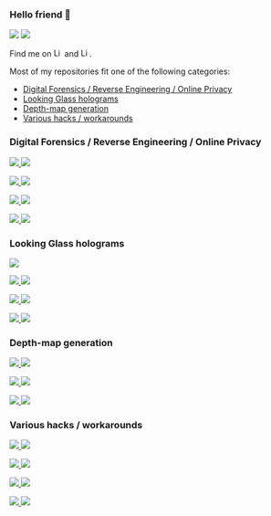 ### Hello friend 👋
<picture>
<source 
  srcset="https://github-readme-stats.vercel.app/api?username=jankais3r&show_icons=true&hide_rank=true&card_width=350&line_height=28&theme=github_dark"
  media="(prefers-color-scheme: dark)"
/>
<source
  srcset="https://github-readme-stats.vercel.app/api?username=jankais3r&show_icons=true&hide_rank=true&card_width=350&line_height=28&theme=default"
  media="(prefers-color-scheme: light), (prefers-color-scheme: no-preference)"
/>
<img src="https://github-readme-stats.vercel.app/api?username=jankais3r&show_icons=true&hide_rank=true&card_width=350&line_height=28&theme=default" />
</picture>
<picture>
<source 
  srcset="https://github-readme-stats.vercel.app/api/top-langs/?username=jankais3r&langs_count=10&layout=compact&theme=github_dark"
  media="(prefers-color-scheme: dark)"
/>
<source
  srcset="https://github-readme-stats.vercel.app/api/top-langs/?username=jankais3r&langs_count=10&layout=compact&theme=default"
  media="(prefers-color-scheme: light), (prefers-color-scheme: no-preference)"
/>
<img src="https://github-readme-stats.vercel.app/api/top-langs/?username=jankais3r&langs_count=10&layout=compact&theme=default" />
</picture>


Find me on [<img alt="LinkedIn" height="15" src="https://cdn.simpleicons.org/twitter/#1DA1F2" />](https://twitter.com/jankais3r) and [<img alt="LinkedIn" height="15" src="https://cdn.simpleicons.org/mastodon/#6364FF" />](https://defcon.social/@jankais3r).

Most of my repositories fit one of the following categories:
- [Digital Forensics / Reverse Engineering / Online Privacy](#digital-forensics--reverse-engineering--online-privacy)
- [Looking Glass holograms](#looking-glass-holograms)
- [Depth-map generation](#depth-map-generation)
- [Various hacks / workarounds](#various-hacks--workarounds)


### Digital Forensics / Reverse Engineering / Online Privacy

[<picture>
<source 
  srcset="https://github-readme-stats.vercel.app/api/pin/?username=jankais3r&repo=private-keyboard-layouts&theme=github_dark"
  media="(prefers-color-scheme: dark)"
/>
<source
  srcset="https://github-readme-stats.vercel.app/api/pin/?username=jankais3r&repo=private-keyboard-layouts&theme=default"
  media="(prefers-color-scheme: light), (prefers-color-scheme: no-preference)"
/>
<img src="https://github-readme-stats.vercel.app/api/pin/?username=jankais3r&repo=private-keyboard-layouts&theme=default" />
</picture>](https://github.com/jankais3r/private-keyboard-layouts)
[<picture>
<source 
  srcset="https://github-readme-stats.vercel.app/api/pin/?username=jankais3r&repo=DNoiSe&theme=github_dark"
  media="(prefers-color-scheme: dark)"
/>
<source
  srcset="https://github-readme-stats.vercel.app/api/pin/?username=jankais3r&repo=DNoiSe&theme=default"
  media="(prefers-color-scheme: light), (prefers-color-scheme: no-preference)"
/>
<img src="https://github-readme-stats.vercel.app/api/pin/?username=jankais3r&repo=DNoiSe&theme=default" />
</picture>](https://github.com/jankais3r/DNoiSe)

[<picture>
<source 
  srcset="https://github-readme-stats.vercel.app/api/pin/?username=jankais3r&repo=Forensic-Version-Checker&theme=github_dark"
  media="(prefers-color-scheme: dark)"
/>
<source
  srcset="https://github-readme-stats.vercel.app/api/pin/?username=jankais3r&repo=Forensic-Version-Checker&theme=default"
  media="(prefers-color-scheme: light), (prefers-color-scheme: no-preference)"
/>
<img src="https://github-readme-stats.vercel.app/api/pin/?username=jankais3r&repo=Forensic-Version-Checker&theme=default" />
</picture>](https://github.com/jankais3r/Forensic-Version-Checker)
[<picture>
<source 
  srcset="https://github-readme-stats.vercel.app/api/pin/?username=jankais3r&repo=Insert-tracking-image&theme=github_dark"
  media="(prefers-color-scheme: dark)"
/>
<source
  srcset="https://github-readme-stats.vercel.app/api/pin/?username=jankais3r&repo=Insert-tracking-image&theme=default"
  media="(prefers-color-scheme: light), (prefers-color-scheme: no-preference)"
/>
<img src="https://github-readme-stats.vercel.app/api/pin/?username=jankais3r&repo=Insert-tracking-image&theme=default" />
</picture>](https://github.com/jankais3r/Insert-tracking-image)

[<picture>
<source 
  srcset="https://github-readme-stats.vercel.app/api/pin/?username=jankais3r&repo=jPhotoDNA&theme=github_dark"
  media="(prefers-color-scheme: dark)"
/>
<source
  srcset="https://github-readme-stats.vercel.app/api/pin/?username=jankais3r&repo=jPhotoDNA&theme=default"
  media="(prefers-color-scheme: light), (prefers-color-scheme: no-preference)"
/>
<img src="https://github-readme-stats.vercel.app/api/pin/?username=jankais3r&repo=jPhotoDNA&theme=default" />
</picture>](https://github.com/jankais3r/jPhotoDNA)
[<picture>
<source 
  srcset="https://github-readme-stats.vercel.app/api/pin/?username=jankais3r&repo=pyPhotoDNA&theme=github_dark"
  media="(prefers-color-scheme: dark)"
/>
<source
  srcset="https://github-readme-stats.vercel.app/api/pin/?username=jankais3r&repo=pyPhotoDNA&theme=default"
  media="(prefers-color-scheme: light), (prefers-color-scheme: no-preference)"
/>
<img src="https://github-readme-stats.vercel.app/api/pin/?username=jankais3r&repo=pyPhotoDNA&theme=default" />
</picture>](https://github.com/jankais3r/pyPhotoDNA)

[<picture>
<source 
  srcset="https://github-readme-stats.vercel.app/api/pin/?username=jankais3r&repo=Frida-iOS-15-TLS-Keylogger&theme=github_dark"
  media="(prefers-color-scheme: dark)"
/>
<source
  srcset="https://github-readme-stats.vercel.app/api/pin/?username=jankais3r&repo=Frida-iOS-15-TLS-Keylogger&theme=default"
  media="(prefers-color-scheme: light), (prefers-color-scheme: no-preference)"
/>
<img src="https://github-readme-stats.vercel.app/api/pin/?username=jankais3r&repo=Frida-iOS-15-TLS-Keylogger&theme=default" />
</picture>](https://github.com/jankais3r/Frida-iOS-15-TLS-Keylogger)
[<picture>
<source 
  srcset="https://github-readme-stats.vercel.app/api/pin/?username=jankais3r&repo=Clearwell-backup-extractor&theme=github_dark"
  media="(prefers-color-scheme: dark)"
/>
<source
  srcset="https://github-readme-stats.vercel.app/api/pin/?username=jankais3r&repo=Clearwell-backup-extractor&theme=default"
  media="(prefers-color-scheme: light), (prefers-color-scheme: no-preference)"
/>
<img src="https://github-readme-stats.vercel.app/api/pin/?username=jankais3r&repo=Clearwell-backup-extractor&theme=default" />
</picture>](https://github.com/jankais3r/Clearwell-backup-extractor)

### Looking Glass holograms

[<picture>
<source 
  srcset="https://github-readme-stats.vercel.app/api/pin/?username=jankais3r&repo=VirtualHPS&theme=github_dark"
  media="(prefers-color-scheme: dark)"
/>
<source
  srcset="https://github-readme-stats.vercel.app/api/pin/?username=jankais3r&repo=VirtualHPS&theme=default"
  media="(prefers-color-scheme: light), (prefers-color-scheme: no-preference)"
/>
<img src="https://github-readme-stats.vercel.app/api/pin/?username=jankais3r&repo=VirtualHPS&theme=default" />
</picture>](https://github.com/jankais3r/VirtualHPS)

[<picture>
<source 
  srcset="https://github-readme-stats.vercel.app/api/pin/?username=jankais3r&repo=driverless-HoloPlay.js&theme=github_dark"
  media="(prefers-color-scheme: dark)"
/>
<source
  srcset="https://github-readme-stats.vercel.app/api/pin/?username=jankais3r&repo=driverless-HoloPlay.js&theme=default"
  media="(prefers-color-scheme: light), (prefers-color-scheme: no-preference)"
/>
<img src="https://github-readme-stats.vercel.app/api/pin/?username=jankais3r&repo=driverless-HoloPlay.js&theme=default" />
</picture>](https://github.com/jankais3r/driverless-HoloPlay.js)
[<picture>
<source 
  srcset="https://github-readme-stats.vercel.app/api/pin/?username=jankais3r&repo=iOS-LookingGlass&theme=github_dark"
  media="(prefers-color-scheme: dark)"
/>
<source
  srcset="https://github-readme-stats.vercel.app/api/pin/?username=jankais3r&repo=iOS-LookingGlass&theme=default"
  media="(prefers-color-scheme: light), (prefers-color-scheme: no-preference)"
/>
<img src="https://github-readme-stats.vercel.app/api/pin/?username=jankais3r&repo=iOS-LookingGlass&theme=default" />
</picture>](https://github.com/jankais3r/iOS-LookingGlass)

[<picture>
<source 
  srcset="https://github-readme-stats.vercel.app/api/pin/?username=jankais3r&repo=HoloPortrait&theme=github_dark"
  media="(prefers-color-scheme: dark)"
/>
<source
  srcset="https://github-readme-stats.vercel.app/api/pin/?username=jankais3r&repo=HoloPortrait&theme=default"
  media="(prefers-color-scheme: light), (prefers-color-scheme: no-preference)"
/>
<img src="https://github-readme-stats.vercel.app/api/pin/?username=jankais3r&repo=HoloPortrait&theme=default" />
</picture>](https://github.com/jankais3r/HoloPortrait)
[<picture>
<source 
  srcset="https://github-readme-stats.vercel.app/api/pin/?username=jankais3r&repo=HoloScan&theme=github_dark"
  media="(prefers-color-scheme: dark)"
/>
<source
  srcset="https://github-readme-stats.vercel.app/api/pin/?username=jankais3r&repo=HoloScan&theme=default"
  media="(prefers-color-scheme: light), (prefers-color-scheme: no-preference)"
/>
<img src="https://github-readme-stats.vercel.app/api/pin/?username=jankais3r&repo=HoloScan&theme=default" />
</picture>](https://github.com/jankais3r/HoloScan)

[<picture>
<source 
  srcset="https://github-readme-stats.vercel.app/api/pin/?username=jankais3r&repo=HoloMinecraft&theme=github_dark"
  media="(prefers-color-scheme: dark)"
/>
<source
  srcset="https://github-readme-stats.vercel.app/api/pin/?username=jankais3r&repo=HoloMinecraft&theme=default"
  media="(prefers-color-scheme: light), (prefers-color-scheme: no-preference)"
/>
<img src="https://github-readme-stats.vercel.app/api/pin/?username=jankais3r&repo=HoloMinecraft&theme=default" />
</picture>](https://github.com/jankais3r/HoloMinecraft)
[<picture>
<source 
  srcset="https://github-readme-stats.vercel.app/api/pin/?username=jankais3r&repo=HoloSkype&theme=github_dark"
  media="(prefers-color-scheme: dark)"
/>
<source
  srcset="https://github-readme-stats.vercel.app/api/pin/?username=jankais3r&repo=HoloSkype&theme=default"
  media="(prefers-color-scheme: light), (prefers-color-scheme: no-preference)"
/>
<img src="https://github-readme-stats.vercel.app/api/pin/?username=jankais3r&repo=HoloSkype&theme=default" />
</picture>](https://github.com/jankais3r/HoloSkype)

### Depth-map generation

[<picture>
<source 
  srcset="https://github-readme-stats.vercel.app/api/pin/?username=jankais3r&repo=RGB-Depthify&theme=github_dark"
  media="(prefers-color-scheme: dark)"
/>
<source
  srcset="https://github-readme-stats.vercel.app/api/pin/?username=jankais3r&repo=RGB-Depthify&theme=default"
  media="(prefers-color-scheme: light), (prefers-color-scheme: no-preference)"
/>
<img src="https://github-readme-stats.vercel.app/api/pin/?username=jankais3r&repo=RGB-Depthify&theme=default" />
</picture>](https://github.com/jankais3r/RGB-Depthify)
[<picture>
<source 
  srcset="https://github-readme-stats.vercel.app/api/pin/?username=jankais3r&repo=Seene-Depthify&theme=github_dark"
  media="(prefers-color-scheme: dark)"
/>
<source
  srcset="https://github-readme-stats.vercel.app/api/pin/?username=jankais3r&repo=Seene-Depthify&theme=default"
  media="(prefers-color-scheme: light), (prefers-color-scheme: no-preference)"
/>
<img src="https://github-readme-stats.vercel.app/api/pin/?username=jankais3r&repo=Seene-Depthify&theme=default" />
</picture>](https://github.com/jankais3r/Seene-Depthify)

[<picture>
<source 
  srcset="https://github-readme-stats.vercel.app/api/pin/?username=jankais3r&repo=Video-Depthify&theme=github_dark"
  media="(prefers-color-scheme: dark)"
/>
<source
  srcset="https://github-readme-stats.vercel.app/api/pin/?username=jankais3r&repo=Video-Depthify&theme=default"
  media="(prefers-color-scheme: light), (prefers-color-scheme: no-preference)"
/>
<img src="https://github-readme-stats.vercel.app/api/pin/?username=jankais3r&repo=Video-Depthify&theme=default" />
</picture>](https://github.com/jankais3r/Video-Depthify)
[<picture>
<source 
  srcset="https://github-readme-stats.vercel.app/api/pin/?username=jankais3r&repo=Inpainted-Photo-Sets&theme=github_dark"
  media="(prefers-color-scheme: dark)"
/>
<source
  srcset="https://github-readme-stats.vercel.app/api/pin/?username=jankais3r&repo=Inpainted-Photo-Sets&theme=default"
  media="(prefers-color-scheme: light), (prefers-color-scheme: no-preference)"
/>
<img src="https://github-readme-stats.vercel.app/api/pin/?username=jankais3r&repo=Inpainted-Photo-Sets&theme=default" />
</picture>](https://github.com/jankais3r/Inpainted-Photo-Sets)

[<picture>
<source 
  srcset="https://github-readme-stats.vercel.app/api/pin/?username=jankais3r&repo=Minecraft-Depth-Extractor&theme=github_dark"
  media="(prefers-color-scheme: dark)"
/>
<source
  srcset="https://github-readme-stats.vercel.app/api/pin/?username=jankais3r&repo=Minecraft-Depth-Extractor&theme=default"
  media="(prefers-color-scheme: light), (prefers-color-scheme: no-preference)"
/>
<img src="https://github-readme-stats.vercel.app/api/pin/?username=jankais3r&repo=Minecraft-Depth-Extractor&theme=default" />
</picture>](https://github.com/jankais3r/Minecraft-Depth-Extractor)
[<picture>
<source 
  srcset="https://github-readme-stats.vercel.app/api/pin/?username=jankais3r&repo=Pythonista-Extract-Depthmap&theme=github_dark"
  media="(prefers-color-scheme: dark)"
/>
<source
  srcset="https://github-readme-stats.vercel.app/api/pin/?username=jankais3r&repo=Pythonista-Extract-Depthmap&theme=default"
  media="(prefers-color-scheme: light), (prefers-color-scheme: no-preference)"
/>
<img src="https://github-readme-stats.vercel.app/api/pin/?username=jankais3r&repo=Pythonista-Extract-Depthmap&theme=default" />
</picture>](https://github.com/jankais3r/Pythonista-Extract-Depthmap)

### Various hacks / workarounds

[<picture>
<source 
  srcset="https://github-readme-stats.vercel.app/api/pin/?username=jankais3r&repo=Podcast-Video-Exporter&theme=github_dark"
  media="(prefers-color-scheme: dark)"
/>
<source
  srcset="https://github-readme-stats.vercel.app/api/pin/?username=jankais3r&repo=Podcast-Video-Exporter&theme=default"
  media="(prefers-color-scheme: light), (prefers-color-scheme: no-preference)"
/>
<img src="https://github-readme-stats.vercel.app/api/pin/?username=jankais3r&repo=Podcast-Video-Exporter&theme=default" />
</picture>](https://github.com/jankais3r/Podcast-Video-Exporter)
[<picture>
<source 
  srcset="https://github-readme-stats.vercel.app/api/pin/?username=jankais3r&repo=Recolor&theme=github_dark"
  media="(prefers-color-scheme: dark)"
/>
<source
  srcset="https://github-readme-stats.vercel.app/api/pin/?username=jankais3r&repo=Recolor&theme=default"
  media="(prefers-color-scheme: light), (prefers-color-scheme: no-preference)"
/>
<img src="https://github-readme-stats.vercel.app/api/pin/?username=jankais3r&repo=Recolor&theme=default" />
</picture>](https://github.com/jankais3r/Recolor)

[<picture>
<source 
  srcset="https://github-readme-stats.vercel.app/api/pin/?username=jankais3r&repo=Unistellar-eVscope-research&theme=github_dark"
  media="(prefers-color-scheme: dark)"
/>
<source
  srcset="https://github-readme-stats.vercel.app/api/pin/?username=jankais3r&repo=Unistellar-eVscope-research&theme=default"
  media="(prefers-color-scheme: light), (prefers-color-scheme: no-preference)"
/>
<img src="https://github-readme-stats.vercel.app/api/pin/?username=jankais3r&repo=Unistellar-eVscope-research&theme=default" />
</picture>](https://github.com/jankais3r/Unistellar-eVscope-research)
[<picture>
<source 
  srcset="https://github-readme-stats.vercel.app/api/pin/?username=jankais3r&repo=VitalSource-Grabber&theme=github_dark"
  media="(prefers-color-scheme: dark)"
/>
<source
  srcset="https://github-readme-stats.vercel.app/api/pin/?username=jankais3r&repo=VitalSource-Grabber&theme=default"
  media="(prefers-color-scheme: light), (prefers-color-scheme: no-preference)"
/>
<img src="https://github-readme-stats.vercel.app/api/pin/?username=jankais3r&repo=VitalSource-Grabber&theme=default" />
</picture>](https://github.com/jankais3r/VitalSource-Grabber)

[<picture>
<source 
  srcset="https://github-readme-stats.vercel.app/api/pin/?username=jankais3r&repo=PDF-Text-Extract&theme=github_dark"
  media="(prefers-color-scheme: dark)"
/>
<source
  srcset="https://github-readme-stats.vercel.app/api/pin/?username=jankais3r&repo=PDF-Text-Extract&theme=default"
  media="(prefers-color-scheme: light), (prefers-color-scheme: no-preference)"
/>
<img src="https://github-readme-stats.vercel.app/api/pin/?username=jankais3r&repo=PDF-Text-Extract&theme=default" />
</picture>](https://github.com/jankais3r/PDF-Text-Extract)
[<picture>
<source 
  srcset="https://github-readme-stats.vercel.app/api/pin/?username=jankais3r&repo=Synology-channel-limiter&theme=github_dark"
  media="(prefers-color-scheme: dark)"
/>
<source
  srcset="https://github-readme-stats.vercel.app/api/pin/?username=jankais3r&repo=Synology-channel-limiter&theme=default"
  media="(prefers-color-scheme: light), (prefers-color-scheme: no-preference)"
/>
<img src="https://github-readme-stats.vercel.app/api/pin/?username=jankais3r&repo=Synology-channel-limiter&theme=default" />
</picture>](https://github.com/jankais3r/Synology-channel-limiter)

[<picture>
<source 
  srcset="https://github-readme-stats.vercel.app/api/pin/?username=jankais3r&repo=RDPcopy&theme=github_dark"
  media="(prefers-color-scheme: dark)"
/>
<source
  srcset="https://github-readme-stats.vercel.app/api/pin/?username=jankais3r&repo=RDPcopy&theme=default"
  media="(prefers-color-scheme: light), (prefers-color-scheme: no-preference)"
/>
<img src="https://github-readme-stats.vercel.app/api/pin/?username=jankais3r&repo=RDPcopy&theme=default" />
</picture>](https://github.com/jankais3r/RDPcopy)
[<picture>
<source 
  srcset="https://github-readme-stats.vercel.app/api/pin/?username=jankais3r&repo=SQL-stringEXEC&theme=github_dark"
  media="(prefers-color-scheme: dark)"
/>
<source
  srcset="https://github-readme-stats.vercel.app/api/pin/?username=jankais3r&repo=SQL-stringEXEC&theme=default"
  media="(prefers-color-scheme: light), (prefers-color-scheme: no-preference)"
/>
<img src="https://github-readme-stats.vercel.app/api/pin/?username=jankais3r&repo=SQL-stringEXEC&theme=default" />
</picture>](https://github.com/jankais3r/SQL-stringEXEC)
